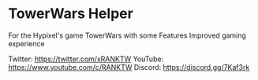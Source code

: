 # TowerWars Helper
For the Hypixel's game TowerWars with some Features Improved gaming experience

Twitter: https://twitter.com/xRANKTW
YouTube: https://www.youtube.com/c/RANKTW
Discord: https://discord.gg/7Kaf3rk
